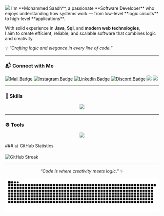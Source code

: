 <img src="https://capsule-render.vercel.app/api?type=waving&color=0:3a8296,100:091519&height=150&text=Hi,%20I'm%20Mohammed%20Saadh&fontSize=50&fontColor=61DAFB&fontAlignY=45&animation=twinkling&desc=Software%20Engineer%20|%20Problem%20Solver%20|%20Tech%20Enthusiast&descSize=27&descAlignY=85&section=header" />
I'm **Mohammed Saadh**, a passionate **Software Developer** who enjoys understanding how systems work —  
from low-level **logic circuits** to high-level **applications**.  

With solid experience in **Java**, **Sql**, and **modern web technologies**,  
I aim to create efficient, reliable, and scalable software that combines logic and creativity.  

💡 *“Crafting logic and elegance in every line of code.”*

---
### 📬 Connect with Me

[![Mail Badge](https://img.shields.io/badge/-Imohammedsaadh@gmail.com-dc2626?style=flat&labelColor=dc2626&logo=gmail&logoColor=white)](#)
[![Instagram Badge](https://img.shields.io/badge/-@saadh_ibn_ibrahim-c026d3?style=flat&labelColor=c026d3&logo=instagram&logoColor=white)](https://www.instagram.com/saadh_ibn_ibrahim/)
[![Linkedin Badge](https://img.shields.io/badge/-Mohammed%20Saadh-0284c7?style=flat&labelColor=0284c7&logo=linkedin&logoColor=white)](https://www.linkedin.com/in/imohammedsaadh/)
[![Discord Badge](https://img.shields.io/badge/-wizardblac-5865f2?style=flat&labelColor=5865f2&logo=discord&logoColor=white)](https://discord.com/channels/@me)
[![](https://komarev.com/ghpvc/?username=Imohammedsaadh&color=blue&label=Profile%20Views)](https://github.com/Imohammedsaadh)
[![](https://img.shields.io/github/followers/Imohammedsaadh?label=GitHub%20Followers)](https://github.com/Imohammedsaadh)

---
### 🧠 Skills
<p align="center">
  <a href="https://skillicons.dev">
    <img src="https://skillicons.dev/icons?i=java,js,html,css,nodejs,python&theme=light" />
  </a>
</p>

---
### ⚙️ Tools
<p align="center">
  <a href="https://skillicons.dev">
    <img src="https://skillicons.dev/icons?i=vscode,git,github,linux&theme=light" />
  </a>
</p>
### 📊 GitHub Statistics

![GitHub Streak](https://github-readme-streak-stats.herokuapp.com?user=Imohammedsaadh&theme=react&hide_border=false&currStreakNum=61DAFB&sideLabels=61DAFB&currStreakLabel=61DAFB)

---

<p align="center">
  <i>“Code is where creativity meets logic.”</i> ✨
</p>
<img src="https://raw.githubusercontent.com/Imohammedsaadh/Imohammedsaadh/output/snake.svg" alt="Snake animation" />



<!---
Imohammedsaadh/Imohammedsaadh is a ✨ special ✨ repository because its `README.md` (this file) appears on your GitHub profile.
You can click the Preview link to take a look at your changes.
--->
